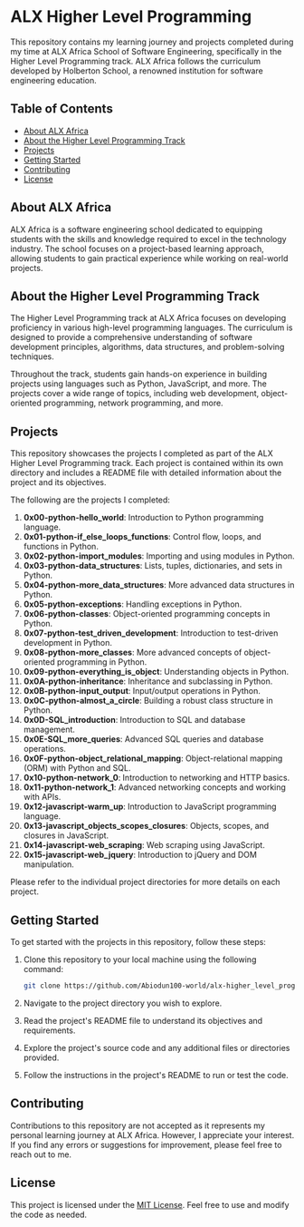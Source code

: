 # ALX Higher Level Programming

This repository contains my learning journey and projects completed during my time at ALX Africa School of Software Engineering, specifically in the Higher Level Programming track. ALX Africa follows the curriculum developed by Holberton School, a renowned institution for software engineering education.

## Table of Contents

- [About ALX Africa](#about-alx-africa)
- [About the Higher Level Programming Track](#about-the-higher-level-programming-track)
- [Projects](#projects)
- [Getting Started](#getting-started)
- [Contributing](#contributing)
- [License](#license)

## About ALX Africa

ALX Africa is a software engineering school dedicated to equipping students with the skills and knowledge required to excel in the technology industry. The school focuses on a project-based learning approach, allowing students to gain practical experience while working on real-world projects.

## About the Higher Level Programming Track

The Higher Level Programming track at ALX Africa focuses on developing proficiency in various high-level programming languages. The curriculum is designed to provide a comprehensive understanding of software development principles, algorithms, data structures, and problem-solving techniques.

Throughout the track, students gain hands-on experience in building projects using languages such as Python, JavaScript, and more. The projects cover a wide range of topics, including web development, object-oriented programming, network programming, and more.

## Projects

This repository showcases the projects I completed as part of the ALX Higher Level Programming track. Each project is contained within its own directory and includes a README file with detailed information about the project and its objectives.

The following are the projects I completed:

1. **0x00-python-hello_world**: Introduction to Python programming language.
2. **0x01-python-if_else_loops_functions**: Control flow, loops, and functions in Python.
3. **0x02-python-import_modules**: Importing and using modules in Python.
4. **0x03-python-data_structures**: Lists, tuples, dictionaries, and sets in Python.
5. **0x04-python-more_data_structures**: More advanced data structures in Python.
6. **0x05-python-exceptions**: Handling exceptions in Python.
7. **0x06-python-classes**: Object-oriented programming concepts in Python.
8. **0x07-python-test_driven_development**: Introduction to test-driven development in Python.
9. **0x08-python-more_classes**: More advanced concepts of object-oriented programming in Python.
10. **0x09-python-everything_is_object**: Understanding objects in Python.
11. **0x0A-python-inheritance**: Inheritance and subclassing in Python.
12. **0x0B-python-input_output**: Input/output operations in Python.
13. **0x0C-python-almost_a_circle**: Building a robust class structure in Python.
14. **0x0D-SQL_introduction**: Introduction to SQL and database management.
15. **0x0E-SQL_more_queries**: Advanced SQL queries and database operations.
16. **0x0F-python-object_relational_mapping**: Object-relational mapping (ORM) with Python and SQL.
17. **0x10-python-network_0**: Introduction to networking and HTTP basics.
18. **0x11-python-network_1**: Advanced networking concepts and working with APIs.
19. **0x12-javascript-warm_up**: Introduction to JavaScript programming language.
20. **0x13-javascript_objects_scopes_closures**: Objects, scopes, and closures in JavaScript.
21. **0x14-javascript-web_scraping**: Web scraping using JavaScript.
22. **0x15-javascript-web_jquery**: Introduction to jQuery and DOM manipulation.

Please refer to the individual project directories for more details on each project.

## Getting Started

To get started with the projects in this repository, follow these steps:

1. Clone this repository to your local machine using the following command:

   ```bash
   git clone https://github.com/Abiodun100-world/alx-higher_level_programming.git
   ```

2. Navigate to the project directory you wish to explore.

3. Read the project's README file to understand its objectives and requirements.

4. Explore the project's source code and any additional files or directories provided.

5. Follow the instructions in the project's README to run or test the code.

## Contributing

Contributions to this repository are not accepted as it represents my personal learning journey at ALX Africa. However, I appreciate your interest. If you find any errors or suggestions for improvement, please feel free to reach out to me.

## License

This project is licensed under the [MIT License](LICENSE). Feel free to use and modify the code as needed.
